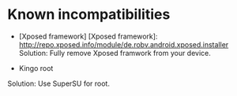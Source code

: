 # Known incompatibilities

* [Xposed framework]
[Xposed framework]:
http://repo.xposed.info/module/de.robv.android.xposed.installer
Solution: Fully remove Xposed framwork from your device.

* Kingo root

Solution: Use SuperSU for root.